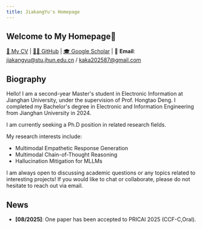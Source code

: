 ```yaml
---
title: JiakangYu's Homepage
---
```


## Welcome to My Homepage🚀
[📄 My CV](./CV.pdf) | [👨‍💻 GitHub](https://github.com/kaka-yjk) | [🎓 Google Scholar](https://scholar.google.com/citations?user=FpbncKYAAAAJ&hl=en) | 📧 **Email**: [jiakangyu@stu.jhun.edu.cn](mailto:jiakangyu@stu.jhun.edu.cn) / [kaka202587@gmail.com](mailto:kaka202587@gmail.com)

## Biography
Hello! I am a second-year Master's student in Electronic Information at Jianghan University, under the supervision of Prof. Hongtao Deng. I completed my Bachelor's degree in Electronic and Information Engineering from Jianghan University in 2024.

I am currently seeking a Ph.D position in related research fields.

My research interests include:
* Multimodal Empathetic Response Generation
* Multimodal Chain-of-Thought Reasoning
* Hallucination Mitigation for MLLMs

I am always open to discussing academic questions or any topics related to interesting projects! If you would like to chat or collaborate, please do not hesitate to reach out via email.

## News

* **[08/2025]**: One paper has been accepted to PRICAI 2025 (CCF-C,Oral).
